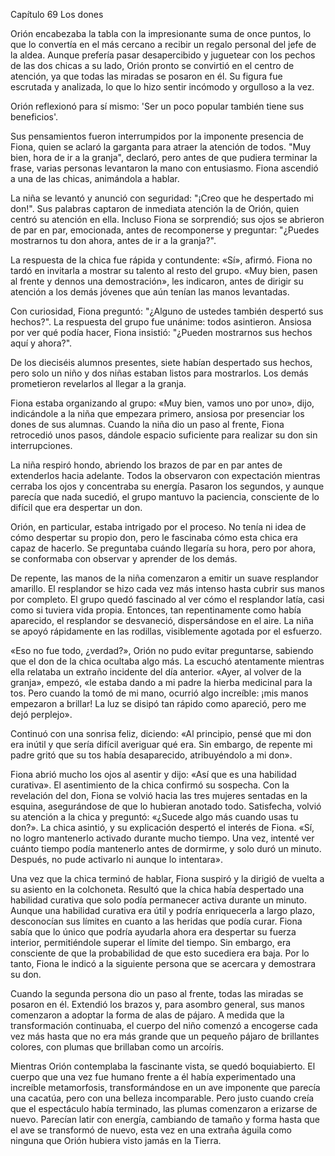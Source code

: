 
Capítulo 69 Los dones

Orión encabezaba la tabla con la impresionante suma de once puntos, lo que lo convertía en el más cercano a recibir un regalo personal del jefe de la aldea. Aunque prefería pasar desapercibido y juguetear con los pechos de las dos chicas a su lado, Orión pronto se convirtió en el centro de atención, ya que todas las miradas se posaron en él. Su figura fue escrutada y analizada, lo que lo hizo sentir incómodo y orgulloso a la vez.

Orión reflexionó para sí mismo: 'Ser un poco popular también tiene sus beneficios'.

Sus pensamientos fueron interrumpidos por la imponente presencia de Fiona, quien se aclaró la garganta para atraer la atención de todos. "Muy bien, hora de ir a la granja", declaró, pero antes de que pudiera terminar la frase, varias personas levantaron la mano con entusiasmo. Fiona ascendió a una de las chicas, animándola a hablar.

La niña se levantó y anunció con seguridad: "¡Creo que he despertado mi don!". Sus palabras captaron de inmediata atención la de Orión, quien centró su atención en ella. Incluso Fiona se sorprendió; sus ojos se abrieron de par en par, emocionada, antes de recomponerse y preguntar: "¿Puedes mostrarnos tu don ahora, antes de ir a la granja?".

La respuesta de la chica fue rápida y contundente: «Sí», afirmó. Fiona no tardó en invitarla a mostrar su talento al resto del grupo. «Muy bien, pasen al frente y dennos una demostración», les indicaron, antes de dirigir su atención a los demás jóvenes que aún tenían las manos levantadas.

Con curiosidad, Fiona preguntó: "¿Alguno de ustedes también despertó sus hechos?". La respuesta del grupo fue unánime: todos asintieron. Ansiosa por ver qué podía hacer, Fiona insistió: "¿Pueden mostrarnos sus hechos aquí y ahora?".

De los dieciséis alumnos presentes, siete habían despertado sus hechos, pero solo un niño y dos niñas estaban listos para mostrarlos. Los demás prometieron revelarlos al llegar a la granja.

Fiona estaba organizando al grupo: «Muy bien, vamos uno por uno», dijo, indicándole a la niña que empezara primero, ansiosa por presenciar los dones de sus alumnas. Cuando la niña dio un paso al frente, Fiona retrocedió unos pasos, dándole espacio suficiente para realizar su don sin interrupciones.

La niña respiró hondo, abriendo los brazos de par en par antes de extenderlos hacia adelante. Todos la observaron con expectación mientras cerraba los ojos y concentraba su energía. Pasaron los segundos, y aunque parecía que nada sucedió, el grupo mantuvo la paciencia, consciente de lo difícil que era despertar un don.

Orión, en particular, estaba intrigado por el proceso. No tenía ni idea de cómo despertar su propio don, pero le fascinaba cómo esta chica era capaz de hacerlo. Se preguntaba cuándo llegaría su hora, pero por ahora, se conformaba con observar y aprender de los demás.

De repente, las manos de la niña comenzaron a emitir un suave resplandor amarillo. El resplandor se hizo cada vez más intenso hasta cubrir sus manos por completo. El grupo quedó fascinado al ver cómo el resplandor latía, casi como si tuviera vida propia. Entonces, tan repentinamente como había aparecido, el resplandor se desvaneció, dispersándose en el aire. La niña se apoyó rápidamente en las rodillas, visiblemente agotada por el esfuerzo.

«Eso no fue todo, ¿verdad?», Orión no pudo evitar preguntarse, sabiendo que el don de la chica ocultaba algo más. La escuchó atentamente mientras ella relataba un extraño incidente del día anterior. «Ayer, al volver de la granja», empezó, «le estaba dando a mi padre la hierba medicinal para la tos. Pero cuando la tomó de mi mano, ocurrió algo increíble: ¡mis manos empezaron a brillar! La luz se disipó tan rápido como apareció, pero me dejó perplejo».

Continuó con una sonrisa feliz, diciendo: «Al principio, pensé que mi don era inútil y que sería difícil averiguar qué era. Sin embargo, de repente mi padre gritó que su tos había desaparecido, atribuyéndolo a mi don».

Fiona abrió mucho los ojos al asentir y dijo: «Así que es una habilidad curativa». El asentimiento de la chica confirmó su sospecha. Con la revelación del don, Fiona se volvió hacia las tres mujeres sentadas en la esquina, asegurándose de que lo hubieran anotado todo. Satisfecha, volvió su atención a la chica y preguntó: «¿Sucede algo más cuando usas tu don?». La chica asintió, y su explicación despertó el interés de Fiona. «Sí, no logro mantenerlo activado durante mucho tiempo. Una vez, intenté ver cuánto tiempo podía mantenerlo antes de dormirme, y solo duró un minuto. Después, no pude activarlo ni aunque lo intentara».

Una vez que la chica terminó de hablar, Fiona suspiró y la dirigió de vuelta a su asiento en la colchoneta. Resultó que la chica había despertado una habilidad curativa que solo podía permanecer activa durante un minuto. Aunque una habilidad curativa era útil y podría enriquecerla a largo plazo, desconocían sus límites en cuanto a las heridas que podía curar. Fiona sabía que lo único que podría ayudarla ahora era despertar su fuerza interior, permitiéndole superar el límite del tiempo. Sin embargo, era consciente de que la probabilidad de que esto sucediera era baja. Por lo tanto, Fiona le indicó a la siguiente persona que se acercara y demostrara su don.

Cuando la segunda persona dio un paso al frente, todas las miradas se posaron en él. Extendió los brazos y, para asombro general, sus manos comenzaron a adoptar la forma de alas de pájaro. A medida que la transformación continuaba, el cuerpo del niño comenzó a encogerse cada vez más hasta que no era más grande que un pequeño pájaro de brillantes colores, con plumas que brillaban como un arcoíris.

Mientras Orión contemplaba la fascinante vista, se quedó boquiabierto. El cuerpo que una vez fue humano frente a él había experimentado una increíble metamorfosis, transformándose en un ave imponente que parecía una cacatúa, pero con una belleza incomparable. Pero justo cuando creía que el espectáculo había terminado, las plumas comenzaron a erizarse de nuevo. Parecían latir con energía, cambiando de tamaño y forma hasta que el ave se transformó de nuevo, esta vez en una extraña águila como ninguna que Orión hubiera visto jamás en la Tierra.